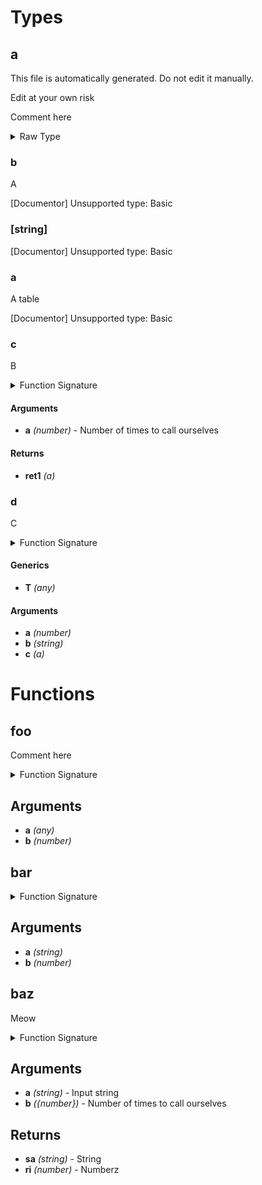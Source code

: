 # Types

## a

This file is automatically generated. Do not edit it manually.

Edit at your own risk

Comment here

<details>
<summary>Raw Type</summary>

```luau
--!strict
--- This file is automatically generated. Do not edit it manually.
--- Edit at your own risk
--Comment here
type a = {
	--- A
	b: number,

	--- B
	---
	--- @field a Number of times to call ourselves
	c: (self: a, a: number) -> a,

	[string]: a,

	--- C
	d: <T>(self: a, a: number, b: string, c: a) -> (),

	--- A table
	a: {string}
}
```

</details>

### b

A

[Documentor] Unsupported type: Basic

### [string]

[Documentor] Unsupported type: Basic

### a

A table

[Documentor] Unsupported type: Basic

### c

B



<details>
<summary>Function Signature</summary>

```luau
--- B
---
--- @field a Number of times to call ourselves
c: (self: a, a: number) -> a
```

</details>

#### Arguments

- **a** *(number)* - Number of times to call ourselves

#### Returns

- **ret1** *(a)*

### d

C

<details>
<summary>Function Signature</summary>

```luau
--- C
d: <T>(self: a, a: number, b: string, c: a) -> ()
```

</details>

#### Generics

- **T** *(any)*

#### Arguments

- **a** *(number)*
- **b** *(string)*
- **c** *(a)*

# Functions

## foo

Comment here

<details>
<summary>Function Signature</summary>

```luau
--Comment here
function foo(a, b: number) end
```

</details>

## Arguments

- **a** *(any)*
- **b** *(number)*

## bar

<details>
<summary>Function Signature</summary>

```luau
function bar(a: string, b: number) end
```

</details>

## Arguments

- **a** *(string)*
- **b** *(number)*

## baz

Meow

<details>
<summary>Function Signature</summary>

```luau
-- Meow
---@field a Input string
---@field b Number of times to call ourselves
---@returns 1 sa String
---@returns 2 ri Numberz
function baz(a: string, b: {number}) -> (string, number) end
```

</details>

## Arguments

- **a** *(string)* - Input string
- **b** *({number})* - Number of times to call ourselves

## Returns

- **sa** *(string)* - String
- **ri** *(number)* - Numberz

